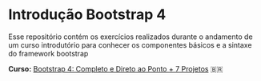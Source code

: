 # Introdução Bootstrap 4

Esse repositório contém os exercícios realizados durante o andamento de um curso introdutório para conhecer os componentes básicos e a sintaxe do framework bootstrap

**Curso:** [Bootstrap 4: Completo e Direto ao Ponto + 7 Projetos](https://www.udemy.com/course/bootstrap-framework/) &#x1f1e7;&#x1f1f7;